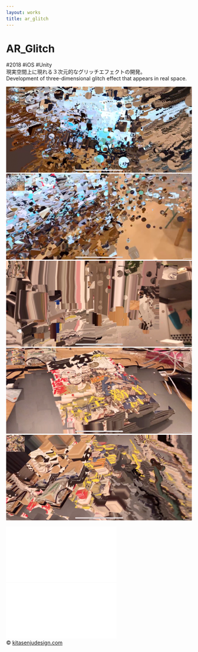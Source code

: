 ```yaml
---
layout: works
title: ar_glitch
---
```


# AR_Glitch

<div class="tags">#2018 #iOS #Unity</div>

<div class="description">
  現実空間上に現れる３次元的なグリッチエフェクトの開発。<br/>
  Development of three-dimensional glitch effect that appears in real space.</div>

![01](./glitch01.png)
![02](./glitch02.png)
![03](./glitch03.png)
![04](./glitch04.png)
![05](./glitch05.png)

<div class="video">
<iframe src="//player.vimeo.com/video/330333903" frameborder="0" webkitAllowFullScreen mozallowfullscreen allowFullScreen></iframe>
</div>

<div class="videoB">
<iframe src="//player.vimeo.com/video/334948997" frameborder="0" webkitAllowFullScreen mozallowfullscreen allowFullScreen></iframe>
</div>





<div class="footer">
  &copy; <a href="https://kitasenjudesign.com">kitasenjudesign.com</a>
</div>
